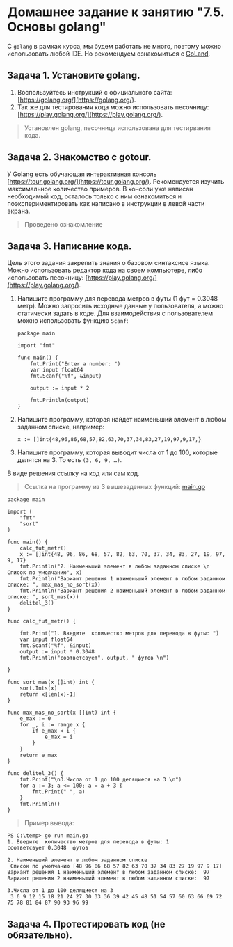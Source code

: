 # Домашнее задание к занятию "7.5. Основы golang"

С `golang` в рамках курса, мы будем работать не много, поэтому можно использовать любой IDE. 
Но рекомендуем ознакомиться с [GoLand](https://www.jetbrains.com/ru-ru/go/).  

## Задача 1. Установите golang.
1. Воспользуйтесь инструкций с официального сайта: [https://golang.org/](https://golang.org/).
2. Так же для тестирования кода можно использовать песочницу: [https://play.golang.org/](https://play.golang.org/).
>Установлен golang, песочница использована для тестирвания кода.

## Задача 2. Знакомство с gotour.
У Golang есть обучающая интерактивная консоль [https://tour.golang.org/](https://tour.golang.org/). 
Рекомендуется изучить максимальное количество примеров. В консоли уже написан необходимый код, 
осталось только с ним ознакомиться и поэкспериментировать как написано в инструкции в левой части экрана.
>Проведено ознакомление  

## Задача 3. Написание кода. 
Цель этого задания закрепить знания о базовом синтаксисе языка. Можно использовать редактор кода 
на своем компьютере, либо использовать песочницу: [https://play.golang.org/](https://play.golang.org/).

1. Напишите программу для перевода метров в футы (1 фут = 0.3048 метр). Можно запросить исходные данные 
у пользователя, а можно статически задать в коде.
    Для взаимодействия с пользователем можно использовать функцию `Scanf`:
    ```
    package main
    
    import "fmt"
    
    func main() {
        fmt.Print("Enter a number: ")
        var input float64
        fmt.Scanf("%f", &input)
    
        output := input * 2
    
        fmt.Println(output)    
    }
    ```
 
1. Напишите программу, которая найдет наименьший элемент в любом заданном списке, например:
    ```
    x := []int{48,96,86,68,57,82,63,70,37,34,83,27,19,97,9,17,}
    ```
1. Напишите программу, которая выводит числа от 1 до 100, которые делятся на 3. То есть `(3, 6, 9, …)`.

В виде решения ссылку на код или сам код. 

>Ссылка на программу из 3 вышезаденных функций: [main.go](main.go)   
                                                                 
```
package main

import (
	"fmt"
	"sort"
)

func main() {
	calc_fut_metr()
	x := []int{48, 96, 86, 68, 57, 82, 63, 70, 37, 34, 83, 27, 19, 97, 9, 17}
	fmt.Println("2. Наименьший элемент в любом заданном списке \n Список по умолчанию", x)
	fmt.Println("Вариант решения 1 наименьший элемент в любом заданном списке: ", max_mas_no_sort(x))
	fmt.Println("Вариант решения 2 наименьший элемент в любом заданном списке: ", sort_mas(x))
	delitel_3()
}

func calc_fut_metr() {

	fmt.Print("1. Введите  количество метров для перевода в футы: ")
	var input float64
	fmt.Scanf("%f", &input)
	output := input * 0.3048
	fmt.Println("соответсвует", output, " футов \n")

}

func sort_mas(x []int) int {
	sort.Ints(x)
	return x[len(x)-1]
}

func max_mas_no_sort(x []int) int {
	e_max := 0
	for _, i := range x {
		if e_max < i {
			e_max = i
		}
	}
	return e_max
}

func delitel_3() {
	fmt.Print("\n3.Числа от 1 до 100 делящиеся на 3 \n")
	for a := 3; a <= 100; a = a + 3 {
		fmt.Print(" ", a)
	}
	fmt.Println()
}

```

>Пример вывода:
```
PS C:\temp> go run main.go
1. Введите  количество метров для перевода в футы: 1
соответсвует 0.3048  футов

2. Наименьший элемент в любом заданном списке
 Список по умолчанию [48 96 86 68 57 82 63 70 37 34 83 27 19 97 9 17]
Вариант решения 1 наименьший элемент в любом заданном списке:  97
Вариант решения 2 наименьший элемент в любом заданном списке:  97

3.Числа от 1 до 100 делящиеся на 3
 3 6 9 12 15 18 21 24 27 30 33 36 39 42 45 48 51 54 57 60 63 66 69 72 75 78 81 84 87 90 93 96 99
 ```



## Задача 4. Протестировать код (не обязательно).
